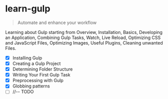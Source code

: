 # learn-gulp

> Automate and enhance your workflow

Learning about Gulp starting from Overview, Installation, Basics, Developing an Application, Combining Gulp Tasks, Watch, Live Reload, Optimizing CSS and JavaScript Files, Optimizing Images, Useful Plugins, Cleaning unwanted Files.

* [x] Installing Gulp
* [x] Creating a Gulp Project
* [x] Determining Folder Structure
* [x] Writing Your First Gulp Task
* [x] Preprocessing with Gulp
* [x] Globbing patterns
* [ ] //-- TODO
